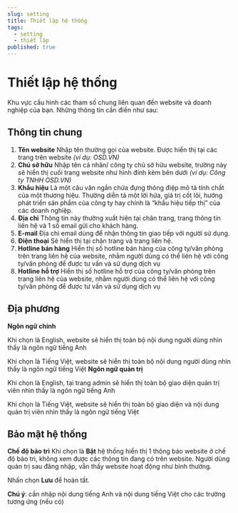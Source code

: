 ```yaml
---
slug: setting
title: Thiết lập hệ thống
tags:
  - setting
  - thiết lập
published: true
---
```

# Thiết lập hệ thống

Khu vực cấu hình các tham số chung liên quan đến website và doanh nghiệp của bạn. Những thông tin cần điền như sau:

## Thông tin chung

1. **Tên website** Nhập tên thường gọi của website. Được hiển thị tại các trang trên website _(ví dụ: OSD.VN)_
2. **Chủ sở hữu** Nhập tên cá nhân/ công ty chủ sở hữu website, trường này sẽ hiển thị cuối trang website như hình đính kèm bên dưới _(ví dụ: Công ty TNHH OSD.VN)_
3. **Khẩu hiệu** Là một câu văn ngắn chứa đựng thông điệp mô tả tính chất của một thương hiệu. Thường diễn tả một lời hứa, giá trị cốt lõi, hướng phát triển sản phẩm của công ty hay chính là “khẩu hiệu tiếp thị” của các doanh nghiệp.
4. **Địa chỉ** Thông tin này thường xuất hiện tại chân trang, trang thông tin liên hệ và 1 số email gửi cho khách hàng. 
5. **E-mail** Địa chỉ email dùng để nhận thông tin giao tiếp với người sử dụng.
6. **Điện thoại** Sẽ hiển thị tại chân trang và trang liên hệ.
7. **Hotline bán hàng** Hiển thị số hotline bán hàng của công ty/văn phòng trên trang liên hệ của website, nhằm người dùng có thể liên hệ với công ty/văn phòng để được tư vấn và sử dụng dịch vụ
8. **Hotline hỗ trợ** Hiển thị số hotline hỗ trợ của công ty/văn phòng trên trang liên hệ của website, nhằm người dùng có thể liên hệ với công ty/văn phòng để được tư vấn và sử dụng dịch vụ

## Địa phương

**Ngôn ngữ chính**

Khi chọn là English, website sẽ hiển thị toàn bộ nội dung người dùng nhìn thấy là ngôn ngữ tiếng Anh

Khi chọn là Tiếng Việt, website sẽ hiển thị toàn bộ nội dung người dùng nhìn thấy là ngôn ngữ tiếng Việt
**Ngôn ngữ quản trị**

Khi chọn là English, tại trang admin sẽ hiển thị toàn bộ giao diện quản trị viên nhìn thấy là ngôn ngữ tiếng Anh

Khi chọn là Tiếng Việt, website sẽ hiển thị toàn bộ giao diện và nội dung quản trị viên nhìn thấy là ngôn ngữ tiếng Việt

## Bảo mật hệ thống

**Chế độ bảo trì** Khi chọn là **Bật** hệ thống hiển thị 1 thông báo website ở chế độ bảo trì, không xem được các thông tin đang có trên website. Người dùng quản trị sau đăng nhập, vẫn thấy website hoạt động như bình thường.

Nhấn chọn **Lưu** để hoàn tất.

**Chú ý**: cần nhập nội dung tiếng Anh và nội dung tiếng Việt cho các trường tương ứng (nếu có)
